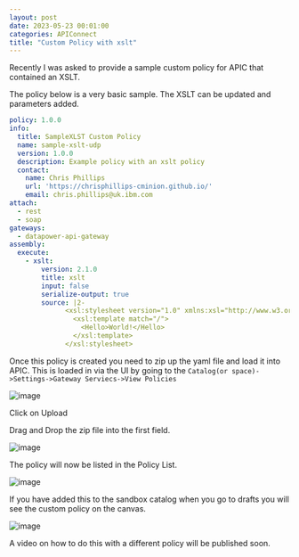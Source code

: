 ```yaml
---
layout: post
date: 2023-05-23 00:01:00
categories: APIConnect
title: "Custom Policy with xslt"
---
```


Recently I was asked to provide a sample custom policy for APIC that contained an XSLT.

<!--more-->

The policy below is a very basic sample. The XSLT can be updated and parameters added.

```yaml
policy: 1.0.0
info:
  title: SampleXLST Custom Policy
  name: sample-xslt-udp
  version: 1.0.0
  description: Example policy with an xslt policy
  contact:
    name: Chris Phillips
    url: 'https://chrisphillips-cminion.github.io/'
    email: chris.phillips@uk.ibm.com
attach:
  - rest
  - soap
gateways:
  - datapower-api-gateway
assembly:
  execute:
    - xslt:
        version: 2.1.0
        title: xslt
        input: false
        serialize-output: true
        source: |2-
              <xsl:stylesheet version="1.0" xmlns:xsl="http://www.w3.org/1999/XSL/Transform">
                <xsl:template match="/">
                  <Hello>World!</Hello>
                </xsl:template>
              </xsl:stylesheet>
```

Once this policy is created you need to zip up the yaml file and load it into APIC. This is loaded in via the UI by going to the `Catalog(or space)->Settings->Gateway Serviecs->View Policies`

![image](/images/xslta)

Click on Upload

Drag and Drop the zip file into the first field.

![image](/images/xsltb)

The policy will now be listed in the Policy List.

![image](/images/xsltc)

If you have added this to the sandbox catalog when you go to drafts you will see the custom policy on the canvas.

![image](/images/xsltd)

A video on how to do this with a different policy will be published soon.
